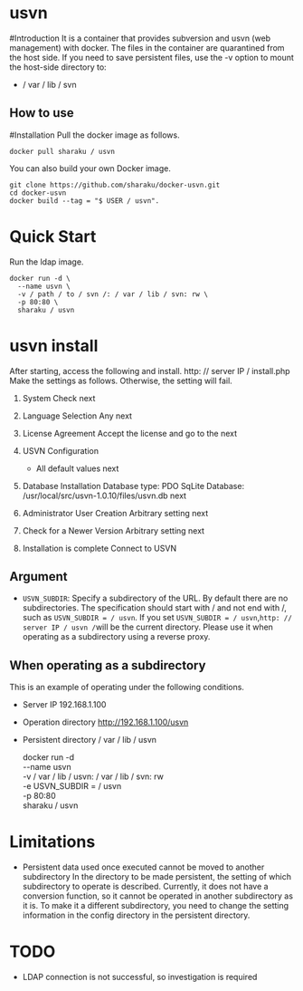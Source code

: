 usvn
================

#Introduction
It is a container that provides subversion and usvn (web management) with docker.
The files in the container are quarantined from the host side. If you need to save persistent files, use the -v option to mount the host-side directory to:
+ / var / lib / svn

How to use
------
#Installation
Pull the docker image as follows.

    docker pull sharaku / usvn


You can also build your own Docker image.

    git clone https://github.com/sharaku/docker-usvn.git
    cd docker-usvn
    docker build --tag = "$ USER / usvn".

# Quick Start
Run the ldap image.

    docker run -d \
      --name usvn \
      -v / path / to / svn /: / var / lib / svn: rw \
      -p 80:80 \
      sharaku / usvn

# usvn install
After starting, access the following and install.
http: // server IP / install.php
Make the settings as follows. Otherwise, the setting will fail.

1. System Check
    next

2. Language Selection
    Any
    next

3. License Agreement
    Accept the license and go to the next

4. USVN Configuration
    * All default values
    next

5. Database Installation
    Database type: PDO SqLite
    Database: /usr/local/src/usvn-1.0.10/files/usvn.db
    next

6. Administrator User Creation
    Arbitrary setting
    next

7. Check for a Newer Version
    Arbitrary setting
    next

8. Installation is complete
    Connect to USVN

## Argument

+ `USVN_SUBDIR`:
    Specify a subdirectory of the URL. By default there are no subdirectories.
    The specification should start with / and not end with /, such as `USVN_SUBDIR = / usvn`.
    If you set `USVN_SUBDIR = / usvn`,` http: // server IP / usvn / `will be the current directory.
    Please use it when operating as a subdirectory using a reverse proxy.

## When operating as a subdirectory

This is an example of operating under the following conditions.

+ Server IP 192.168.1.100
+ Operation directory http://192.168.1.100/usvn
+ Persistent directory / var / lib / usvn

    docker run -d \
      --name usvn \
      -v / var / lib / usvn: / var / lib / svn: rw \
      -e USVN_SUBDIR = / usvn \
      -p 80:80 \
      sharaku / usvn

# Limitations
+ Persistent data used once executed cannot be moved to another subdirectory
In the directory to be made persistent, the setting of which subdirectory to operate is described.
Currently, it does not have a conversion function, so it cannot be operated in another subdirectory as it is.
To make it a different subdirectory, you need to change the setting information in the config directory in the persistent directory.

# TODO
+ LDAP connection is not successful, so investigation is required